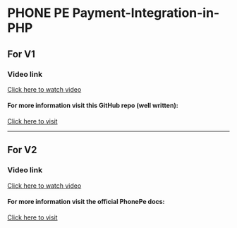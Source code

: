 # PHONE PE Payment-Integration-in-PHP

## For V1
### Video link
<a href='https://www.youtube.com/watch?v=N0VlgOPZwnE' target='_blank'>Click here to watch video</a>  
#### For more information visit this GitHub repo (well written):  
<a href='https://github.com/itsofficialsandeep/phonePePG' target='_blank'>Click here to visit</a>

---

## For V2
### Video link
<a href='YOUR_VIDEO_LINK_HERE' target='_blank'>Click here to watch video</a>  
#### For more information visit the official PhonePe docs:  
<a href='https://developer.phonepe.com/payment-gateway/website-integration/standard-checkout/api-integration/api-reference/authorization' target='_blank'>Click here to visit</a>
